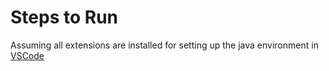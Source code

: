 # Steps to Run

Assuming all extensions are installed for setting up the java environment in [VSCode](../XNotes/VSCode.md)
